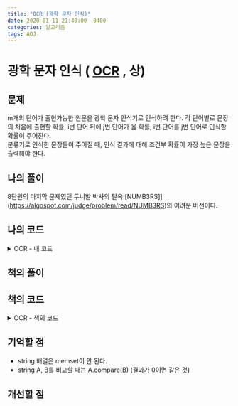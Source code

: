 ```yaml
---
title: "OCR (광학 문자 인식)"
date: 2020-01-11 21:40:00 -0400
categories: 알고리즘
tags: AOJ
---
```


# 광학 문자 인식 ( [OCR](https://algospot.com/judge/problem/read/OCR) , 상)

## 문제
m개의 단어가 출현가능한 원문을 광학 문자 인식기로 인식하려 한다. 
각 단어별로 문장의 처음에 출현할 확률, i번 단어 뒤에 j번 단어가 올 확률, i번 단어를 j번 단어로 인식할 확률이 주어진다.  
분류기로 인식한 문장들이 주어질 때, 인식 결과에 대해 조건부 확률이 가장 높은 문장을 출력해야 한다.  

## 나의 풀이
8단원의 마지막 문제였던 두니발 박사의 탈옥 [NUMB3RS]](https://algospot.com/judge/problem/read/NUMB3RS)의 어려운 버전이다. 
  
## 나의 코드

<details>
<summary>OCR - 내 코드</summary>
<div markdown="1">

```

```  

</div>
</details>  


## 책의 풀이

## 책의 코드 

<details>
<summary>OCR - 책의 코드</summary>
<div markdown="1">

  
```

```
</div>
</details>  
  
## 기억할 점
- string 배열은 memset이 안 된다.  
- string A, B를 비교할 때는 A.compare(B) (결과가 0이면 같은 것)


## 개선할 점



